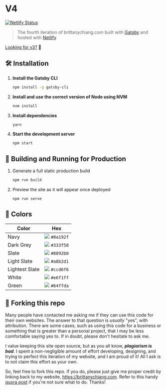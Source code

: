 # V4

[![Netlify Status](https://api.netlify.com/api/v1/badges/1963b488-7b78-48c9-9e2d-6fb5e47ab3af/deploy-status)](https://app.netlify.com/sites/brittanychiang/deploys)

> The fourth iteration of brittanychiang.com built with [Gatsby](https://www.gatsbyjs.org/) and hosted with [Netlify](https://www.netlify.com/)

[Looking for v3?](https://bchiang7.github.io/) 👀

## 🛠 Installation

1. **Install the Gatsby CLI**

   ```sh
   npm install -g gatsby-cli
   ```

2. **Install and use the correct version of Node using NVM**

   ```sh
   nvm install
   ```

3. **Install dependencies**

   ```sh
   yarn
   ```

4. **Start the development server**

   ```sh
   npm start
   ```

## 🚀 Building and Running for Production

1. Generate a full static production build

   ```sh
   npm run build
   ```

1. Preview the site as it will appear once deployed

   ```sh
   npm run serve
   ```

## 🎨 Colors

| Color          | Hex                                                         |
| -------------- | ----------------------------------------------------------- |
| Navy           | ![](https://via.placeholder.com/10/0a192f?text=+) `#0a192f` |
| Dark Grey      | ![](https://via.placeholder.com/10/333f58?text=+) `#333f58` |
| Slate          | ![](https://via.placeholder.com/10/8892b0?text=+) `#8892b0` |
| Light Slate    | ![](https://via.placeholder.com/10/a8b2d1?text=+) `#a8b2d1` |
| Lightest Slate | ![](https://via.placeholder.com/10/ccd6f6?text=+) `#ccd6f6` |
| White          | ![](https://via.placeholder.com/10/e6f1ff?text=+) `#e6f1ff` |
| Green          | ![](https://via.placeholder.com/10/64ffda?text=+) `#64ffda` |

## 🚨 Forking this repo

Many people have contacted me asking me if they can use this code for their own websites. The answer to that question is _usually_ "yes", with attribution. There are some cases, such as using this code for a business or something that is greater than a personal project, that I may be less comfortable saying yes to. If in doubt, please don't hesitate to ask me.

I value keeping this site open source, but as you all know, _**plagiarism is bad**_. I spent a non-negligible amount of effort developing, designing, and trying to perfect this iteration of my website, and I am proud of it! All I ask is to not claim this effort as your own.

So, feel free to fork this repo. If you do, please just give me proper credit by linking back to my website, https://brittanychiang.com. Refer to this handy [quora post](https://www.quora.com/Is-it-bad-to-copy-other-peoples-code) if you're not sure what to do. Thanks!
